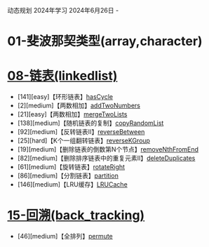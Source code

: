 动态规划
2024年学习
2024年6月26日 -
# 01-斐波那契类型(array,character)



# [08-链表(linkedlist)](src/part08_linkedlist)
- [141][easy]【环形链表】[hasCycle](https://leetcode.cn/problems/linked-list-cycle/?envType=study-plan-v2&envId=top-interview-150)
- [2][medium]【两数相加】[addTwoNumbers](https://leetcode.cn/problems/add-two-numbers/?envType=study-plan-v2&envId=top-interview-150)
- [21][easy]【两数相加】[mergeTwoLists](https://leetcode.cn/problems/merge-two-sorted-lists/?envType=study-plan-v2&envId=top-interview-150)
- [138][medium]【随机链表的复制】[copyRandomList](https://leetcode.cn/problems/copy-list-with-random-pointer/?envType=study-plan-v2&envId=top-interview-150)
- [92][medium]【反转链表II】[reverseBetween](https://leetcode.cn/problems/reverse-linked-list-ii/?envType=study-plan-v2&envId=top-interview-150)
- [25][hard]【K个一组翻转链表】[reverseKGroup](https://leetcode.cn/problems/reverse-nodes-in-k-group/description/?envType=study-plan-v2&envId=top-interview-150)
- [19][medium]【删除链表的倒数第N个节点】[removeNthFromEnd](https://leetcode.cn/problems/remove-nth-node-from-end-of-list/description/?envType=study-plan-v2&envId=top-interview-150)
- [82][medium]【删除排序链表中的重复元素II】[deleteDuplicates](https://leetcode.cn/problems/remove-duplicates-from-sorted-list-ii/?envType=study-plan-v2&envId=top-interview-150)
- [61][medium]【旋转链表】[rotateRight](https://leetcode.cn/problems/rotate-list/?envType=study-plan-v2&envId=top-interview-150)
- [86][medium]【分割链表】[partition](https://leetcode.cn/problems/partition-list/description/?envType=study-plan-v2&envId=top-interview-150)
- [146][medium]【LRU缓存】[LRUCache](https://leetcode.cn/problems/lru-cache/?envType=study-plan-v2&envId=top-interview-150)




# [15-回溯(back_tracking)](src/part15_back_tracking)
- [46][medium]【全排列】[permute](https://leetcode.cn/problems/permutations/?envType=study-plan-v2&envId=top-interview-150)


